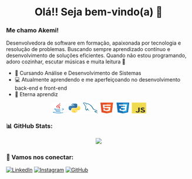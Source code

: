 <h1 align="center">Olá!! Seja bem-vindo(a) 👋</h1>

### Me chamo Akemi! 
Desenvolvedora de software em formação, apaixonada por tecnologia e resolução de problemas. Buscando sempre aprendizado contínuo e desenvolvimento de soluções eficientes. 
Quando não estou programando, adoro cozinhar, escutar músicas e muita leitura 📖
- 🚀 Cursando Análise e Desenvolvimento de Sistemas
- 💻 Atualmente aprendendo e me aperfeiçoando no desenvolvimento back-end e front-end
- 🌱 Eterna aprendiz
  
<div align="center": inline_block">
  <img align="center" alt="Java" height="30" width="40" src="https://raw.githubusercontent.com/devicons/devicon/master/icons/java/java-original.svg">
  <img align="center" alt="Python" height="30" width="40" src="https://raw.githubusercontent.com/devicons/devicon/master/icons/python/python-original.svg">
  <img align="center" alt="MySQL" height="30" width="40" src="https://raw.githubusercontent.com/devicons/devicon/master/icons/mysql/mysql-original.svg">
  <img align="center" alt="HTML" height="30" width="40" src="https://raw.githubusercontent.com/devicons/devicon/master/icons/html5/html5-original.svg">
  <img align="center" alt="CSS" height="30" width="40" src="https://raw.githubusercontent.com/devicons/devicon/master/icons/css3/css3-original.svg">
  <img align="center" alt="JavaScript" height="30" width="40" src="https://raw.githubusercontent.com/devicons/devicon/master/icons/javascript/javascript-original.svg">
</div>


### 📊 GitHub Stats:
<div align="center">
  <img height="180em" src="https://github-readme-stats.vercel.app/api/top-langs/?username=Akemitah&layout=compact&langs_count=7&theme=tokyonight&hide_border=true"/>
</div>

### 🔗 Vamos nos conectar:
[![LinkedIn](https://img.shields.io/badge/LinkedIn-0077B5?style=for-the-badge&logo=linkedin&logoColor=white)](https://www.linkedin.com/in/akemi-matsudo-633279286) [![Instagram](https://img.shields.io/badge/Instagram-E4405F?style=for-the-badge&logo=instagram&logoColor=white)](https://www.instagram.com/searaakemi) [![GitHub](https://img.shields.io/badge/GitHub-000000?style=for-the-badge&logo=github&logoColor=white)](https://github.com/Akemitah)
